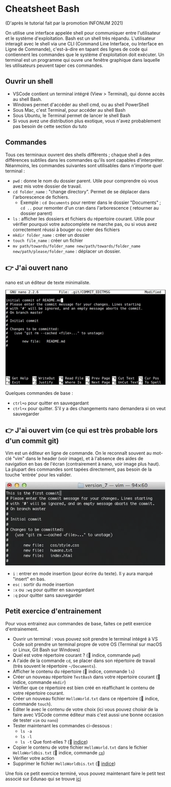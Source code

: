 # Cheatsheet Bash

(D'après le tutorial fait par la promotion INFONUM 2021)

On utilise une interface appelée shell pour communiquer entre l'utilisateur et le système
d'exploitation. Bash est un shell très répandu. L'utilisateur interagit avec le shell via une CLI
(Command Line Interface, ou Interface en Ligne de Commande), c'est-à-dire en tapant des lignes de
code qui contiennent les commandes que le système d'exploitation doit exécuter. Un terminal est un
programme qui ouvre une fenêtre graphique dans laquelle les utilisateurs peuvent taper ces
commandes.



## Ouvrir un shell
* VSCode contient un terminal intégré (View > Terminal), qui donne accès au shell Bash.
* Windows permet d'accéder au shell cmd, ou au shell PowerShell
* Sous Mac, c'est Terminal, pour accéder au shell Bash
*  Sous Ubuntu, le Terminal permet de lancer le shell Bash
*   Si vous avez une distribution plus exotique, vous n'avez probablement pas besoin de cette
section du tuto


## Commandes
Tous ces terminaux ouvrent des shells différents ; chaque shell a des différences subtiles dans les
commandes qu'ils sont capables d'interpréter. Néanmoins, les commandes suivantes sont utilisables
dans n'importe quel terminal :

* `pwd` : donne le nom du dossier parent. Utile pour comprendre où vous avez mis votre dossier
de travail.
* `cd folder_name` : "change directory". Permet de se déplacer dans l'arborescence de fichiers.
	* Exemple : `cd Documents` pour rentrer dans le dossier "Documents" ; `cd ..` pour remonter
d'un cran dans l'arborescence ( retourner au dossier parent)
* `ls` : afficher les dossiers et fichiers du répertoire courant. Utile pour vérifier pourquoi votre
autocomplete ne marche pas, ou si vous avez correctement réussi à bouger ou créer des fichiers
* `mkdir folder_name` : créer un dossier
* `touch file_name` : créer un fichier
* `mv path/towards/folder_name new/path/towards/folder_name new/path/please/folder_name` : déplacer un dossier.



## :point_right: J'ai ouvert nano

nano est un éditeur de texte minimaliste. 


![Nano](./Images/nano.png)

Quelques commandes de base :

+ `ctrl+o` pour quitter en sauvegardant
+ `ctrl+x` pour quitter. S'il y a des changements nano demandera si on veut sauvegarder


## :point_right: J'ai ouvert vim (ce qui est très probable lors d'un commit git)

Vim est un éditeur en ligne de commande. On le reconnaît souvent au mot-clé "vim" dans le header (voir
image), et à l'absence des aides de navigation en bas de l'écran (contrairement à nano, voir image plus
haut). La plupart des commandes sont tapées directement, pas besoin de la touche 'entrée' pour les
valider.


![Nano](./Images/vim.png)




* `i` : entrer en mode insertion (pour écrire du texte). Il y aura marqué "insert" en bas.
* `esc` : sortir du mode insertion
* `:x` ou `:wq` pour quitter en sauvegardant
* `:q` pour quitter sans sauvegarder




## Petit exercice d'entrainement

Pour vous entrainez aux commandes de base, faites ce petit exercice d'entrainement.



* Ouvrir un terminal : vous pouvez soit prendre le terminal intégré à VS Code soit prendre un terminal propre de votre OS (Terminal sur macOS or Linux, Git Bash sur Windows)
* Quel est votre répertoire courant ? (:beginner: indice, commande `pwd`)
* A l'aide de la commande `cd`, se placer dans son répertoire de travail (très souvent le répertoire `~/Documents`).
* Afficher le contenu du répertoire (:beginner: indice, commande `ls`)
* Créer un nouveau répertoire `TestBash` dans votre répertoire courant (:beginner: indice, commande `mkdir`)
* Vérifier que ce répertoire est bien créé en réaffichant le contenu de votre répertoire courant.
* Créer un nouveau fichier `HelloWorld.txt` dans ce répertoire (:beginner: indice, commande `touch`).
* Editer le avec le contenu de votre choix (ici vous pouvez choisir de la faire avec VSCode comme éditeur mais c'est aussi une bonne occasion de tester `vim` ou `nano`)
* Tester maintenant les commandes ci-dessous :
	* 	`ls -a`
	*  `ls -l`
	*  `ls -t`
Que font-elles ? (:beginner: [indice](http://www.commandeslinux.fr/commande-ls/))
* Copier le contenu de votre fichier `HelloWorld.txt` dans le fichier `HelloWorldbis.txt` (:beginner: indice, commande [`cp`](https://www.commandeslinux.fr/commande-cp/))
* Vérifier votre action
* Supprimer le fichier `HelloWorldbis.txt` (:beginner: [indice](https://www.commandeslinux.fr/commande-rm/))

Une fois ce petit exercice terminé, vous pouvez maintenant faire le petit test associé sur Edunao qui se trouve [ici](https://centralesupelec.edunao.com/mod/quiz/view.php?id=73157)

